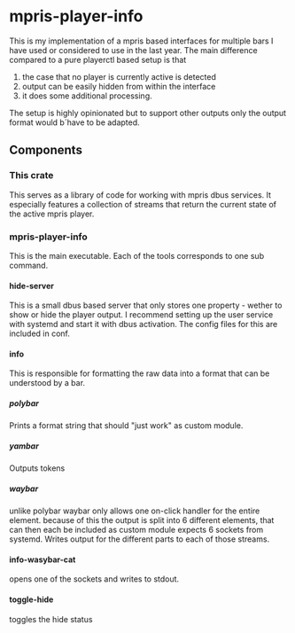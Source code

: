 # mpris-player-info

This is my implementation of a mpris based interfaces for multiple bars I have used or considered to use in the last year.
The main difference compared to a pure playerctl based setup is that

1. the case that no player is currently active is detected
2. output can be easily hidden from within the interface
3. it does some additional processing.

The setup is highly opinionated but to support other outputs only the output format would b´have to be adapted.

## Components

### This crate

This serves as a library of code for working with mpris dbus services. It especially features a collection of streams that return the current state of the active mpris player.

### mpris-player-info

This is the main executable. Each of the tools corresponds to one sub command.

#### hide-server

This is a small dbus based server that only stores one property - wether to show or hide the player output.
I recommend setting up the user service with systemd and start it with dbus activation. The config files for this are included in conf.

#### info

This is responsible for formatting the raw data into a format that can be understood by a bar. 

##### polybar

Prints a format string that should "just work" as custom module.

##### yambar

Outputs tokens

##### waybar

unlike polybar waybar only allows one on-click handler for the entire element. because of this the output is split into 6 different elements, that can then each be included as custom module
expects 6 sockets from systemd. Writes output for the different parts to each of those streams.

#### info-wasybar-cat

opens one of the sockets and writes to stdout.

#### toggle-hide

toggles the hide status

